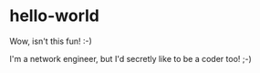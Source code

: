 hello-world
===========

Wow, isn't this fun! :-)

I'm a network engineer, but I'd secretly like to be a coder too! ;-)
